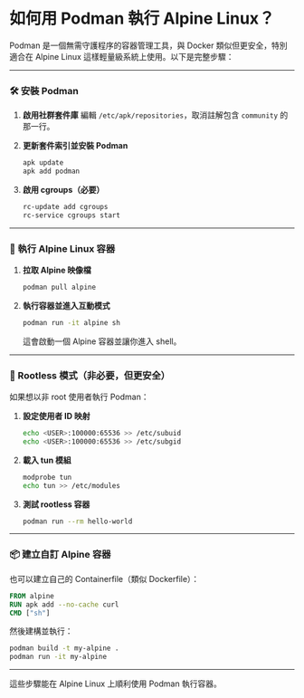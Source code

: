 # 如何用 Podman 執行 Alpine Linux？

Podman 是一個無需守護程序的容器管理工具，與 Docker 類似但更安全，特別適合在 Alpine Linux 這樣輕量級系統上使用。以下是完整步驟：

---

### 🛠 安裝 Podman

1. **啟用社群套件庫**
   編輯 `/etc/apk/repositories`，取消註解包含 `community` 的那一行。

2. **更新套件索引並安裝 Podman**
   ```sh
   apk update
   apk add podman
   ```

3. **啟用 cgroups（必要）**
   ```sh
   rc-update add cgroups
   rc-service cgroups start
   ```

---

### 🚀 執行 Alpine Linux 容器

1. **拉取 Alpine 映像檔**
   ```sh
   podman pull alpine
   ```

2. **執行容器並進入互動模式**
   ```sh
   podman run -it alpine sh
   ```

   這會啟動一個 Alpine 容器並讓你進入 shell。

---

### 👤 Rootless 模式（非必要，但更安全）

如果想以非 root 使用者執行 Podman：

1. **設定使用者 ID 映射**
   ```sh
   echo <USER>:100000:65536 >> /etc/subuid
   echo <USER>:100000:65536 >> /etc/subgid
   ```

2. **載入 tun 模組**
   ```sh
   modprobe tun
   echo tun >> /etc/modules
   ```

3. **測試 rootless 容器**
   ```sh
   podman run --rm hello-world
   ```

---

### 📦 建立自訂 Alpine 容器

也可以建立自己的 Containerfile（類似 Dockerfile）：

```Dockerfile
FROM alpine
RUN apk add --no-cache curl
CMD ["sh"]
```

然後建構並執行：

```sh
podman build -t my-alpine .
podman run -it my-alpine
```

---

這些步驟能在 Alpine Linux 上順利使用 Podman 執行容器。

